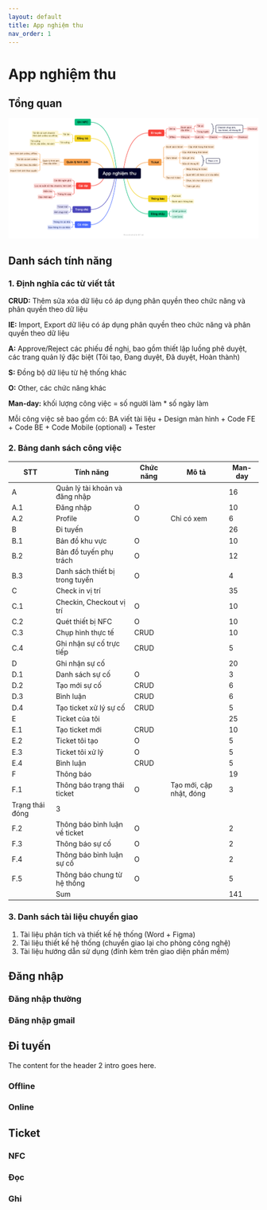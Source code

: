 ```yaml
---
layout: default
title: App nghiệm thu
nav_order: 1
--- 
```


# App nghiệm thu

## Tổng quan

![](../assets/goldsun-focus-media-app/general/general-app.png)

## Danh sách tính năng

### 1. Định nghĩa các từ viết tắt

**CRUD:** Thêm sửa xóa dữ liệu có áp dụng phân quyền theo chức năng và phân quyền theo dữ liệu

**IE:** Import, Export dữ liệu có áp dụng phân quyền theo chức năng và phân quyền theo dữ liệu

**A:** Approve/Reject các phiếu đề nghị, bao gồm thiết lập luồng phê duyệt, các trang quản lý đặc biệt (Tôi tạo, Đang duyệt, Đã duyệt, Hoàn thành)

**S:** Đồng bộ dữ liệu từ hệ thống khác

**O:** Other, các chức năng khác

**Man-day:** khối lượng công việc = số người làm * số ngày làm

Mỗi công việc sẽ bao gồm có: BA viết tài liệu + Design màn hình + Code FE + Code BE + Code Mobile (optional) + Tester

### 2. Bảng danh sách công việc

| STT             | Tính năng                      | Chức năng | Mô tả                   | Man-day |
|-----------------|--------------------------------|-----------|-------------------------|---------|
| A               | Quản lý tài khoản và đăng nhập |           |                         | 16      |
| A.1             | Đăng nhập                      | O         |                         | 10      |
| A.2             | Profile                        | O         | Chỉ có xem              | 6       |
| B               | Đi tuyến                       |           |                         | 26      |
| B.1             | Bản đồ khu vực                 | O         |                         | 10      |
| B.2             | Bản đồ tuyến phụ trách         | O         |                         | 12      |
| B.3             | Danh sách thiết bị trong tuyến | O         |                         | 4       |
| C               | Check in vị trí                |           |                         | 35      |
| C.1             | Checkin, Checkout vị trí       | O         |                         | 10      |
| C.2             | Quét thiết bị NFC              | O         |                         | 10      |
| C.3             | Chụp hình thực tế              | CRUD      |                         | 10      |
| C.4             | Ghi nhận sự cố trực tiếp       | CRUD      |                         | 5       |
| D               | Ghi nhận sự cố                 |           |                         | 20      |
| D.1             | Danh sách sự cố                | O         |                         | 3       |
| D.2             | Tạo mới sự cố                  | CRUD      |                         | 6       |
| D.3             | Bình luận                      | CRUD      |                         | 6       |
| D.4             | Tạo ticket xử lý sự cố         | CRUD      |                         | 5       |
| E               | Ticket của tôi                 |           |                         | 25      |
| E.1             | Tạo ticket mới                 | CRUD      |                         | 10      |
| E.2             | Ticket tôi tạo                 | O         |                         | 5       |
| E.3             | Ticket tôi xử lý               | O         |                         | 5       |
| E.4             | Bình luận                      | CRUD      |                         | 5       |
| F               | Thông báo                      |           |                         | 19      |
| F.1             | Thông báo trạng thái ticket    | O         | Tạo mới, cập nhật, đóng | 3       |
| Trạng thái đóng | 3                              |           |                         |         |
| F.2             | Thông báo bình luận về ticket  | O         |                         | 2       |
| F.3             | Thông báo sự cố                | O         |                         | 2       |
| F.4             | Thông báo bình luận sự cố      | O         |                         | 2       |
| F.5             | Thông báo chung từ hệ thống    | O         |                         | 5       |
|                 | Sum                            |           |                         | 141     |



### 3. Danh sách tài liệu chuyển giao

1. Tài liệu phân tích và thiết kế hệ thống (Word + Figma)
2. Tài liệu thiết kế hệ thống (chuyển giao lại cho phòng công nghệ)
3. Tài liệu hướng dẫn sử dụng (đính kèm trên giao diện phần mềm)
 
## Đăng nhập

### Đăng nhập thường

### Đăng nhập gmail

## Đi tuyến

The content for the header 2 intro goes here.

### Offline

### Online

## Ticket

### NFC

### Đọc

### Ghi
